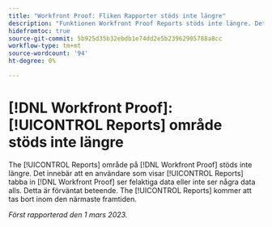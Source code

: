 ```yaml
---
title: "Workfront Proof: Fliken Rapporter stöds inte längre"
description: "Funktionen Workfront Proof Reports stöds inte längre. Det innebär att en användare som visar fliken Rapporter i Workfront Proof inte ser korrekta data eller inte ser några data alls. Detta är förväntat beteende. Fliken Rapporter kommer att tas bort inom den närmaste framtiden."
hidefromtoc: true
source-git-commit: 5b925d35b32ebdb1e74dd2e5b23962905788a8cc
workflow-type: tm+mt
source-wordcount: '94'
ht-degree: 0%

---
```



# [!DNL Workfront Proof]: [!UICONTROL Reports] område stöds inte längre

The [!UICONTROL Reports] område på [!DNL Workfront Proof] stöds inte längre. Det innebär att en användare som visar [!UICONTROL Reports] tabba in [!DNL Workfront Proof] ser felaktiga data eller inte ser några data alls. Detta är förväntat beteende. The [!UICONTROL Reports] kommer att tas bort inom den närmaste framtiden.

_Först rapporterad den 1 mars 2023._

